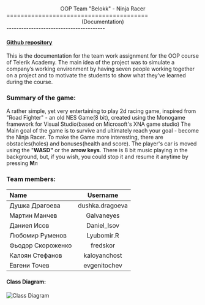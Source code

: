 ###
<center>OOP Team "Belokk" - Ninja Racer</center>
========================================
<center>(Documentation)</center>
----------------------------------------

####  [Github repository](https://github.com/Belokk/Team-Work)

This is the documentation for the team work assignment for the OOP course of Telerik Academy. The main idea of the project was to simulate a company’s working environment by having seven people working together on a project and to motivate the students to show what they’ve learned during the course. 

### Summary of the game:

A rather simple, yet very entertaining to play 2d racing game, inspired from "Road Fighter" - an old NES Game(8 bit), created using the Monogame framework for Visual Studio(based on Microsoft's XNA game studio)
The Main goal of the game is to survive and ultimately reach your goal - become the Ninja Racer. To make the Game more interesting, there are obstacles(holes) and bonuses(health and score). The player's car is moved using the "**WASD"** or the **arrow keys**.
There is 8 bit music playing in the background, but, if you wish, you could stop it and resume it anytime by pressing **M**л

### Team members:

| Name        | Username           |
| :------------- |:-------------:|
| Душка Драгоева      |  dushka.dragoeva|
| Мартин Манчев      | Galvaneyes      |
| Даниел Исов| Daniel_Isov     |
| Любомир Руменов | Lyubomir.R |
| Фьодор Скороженко|fredskor|
| Калоян Стефанов|kaloyanchost|
| Евгени Точев|evgenitochev|


#### Class Diagram:

![Class Diagram](https://github.com/Belokk/Team-Work/ClassDiagram.png)
